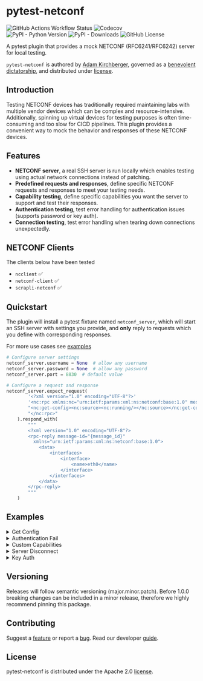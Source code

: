 # pytest-netconf

![GitHub Actions Workflow Status](https://img.shields.io/github/actions/workflow/status/nomios-opensource/pytest-netconf/publish.yml)
![Codecov](https://img.shields.io/codecov/c/github/nomios-opensource/pytest-netconf)  
![PyPI - Python Version](https://img.shields.io/pypi/pyversions/pytest-netconf)
![PyPI - Downloads](https://img.shields.io/pypi/dm/pytest-netconf)
![GitHub License](https://img.shields.io/github/license/nomios-opensource/pytest-netconf)

A pytest plugin that provides a mock NETCONF (RFC6241/RFC6242) server for local testing. 

`pytest-netconf` is authored by [Adam Kirchberger](https://github.com/adamkirchberger), governed as a [benevolent dictatorship](CODE_OF_CONDUCT.md), and distributed under [license](LICENSE).

## Introduction

Testing NETCONF devices has traditionally required maintaining labs with multiple vendor devices which can be complex and resource-intensive. Additionally, spinning up virtual devices for testing purposes is often time-consuming and too slow for CICD pipelines. This plugin provides a convenient way to mock the behavior and responses of these NETCONF devices.

## Features

- **NETCONF server**, a real SSH server is run locally which enables testing using actual network connections instead of patching.
- **Predefined requests and responses**, define specific NETCONF requests and responses to meet your testing needs.
- **Capability testing**, define specific capabilities you want the server to support and test their responses.
- **Authentication testing**, test error handling for authentication issues (supports password or key auth).
- **Connection testing**, test error handling when tearing down connections unexpectedly.

## NETCONF Clients

The clients below have been tested

- `ncclient` :white_check_mark:
- `netconf-client` :white_check_mark:
- `scrapli-netconf` :white_check_mark:

## Quickstart

The plugin will install a pytest fixture named `netconf_server`, which will start an SSH server with settings you provide, and **only** reply to requests which you define with corresponding responses.

For more use cases see [examples](#examples)


```python
# Configure server settings
netconf_server.username = None  # allow any username
netconf_server.password = None  # allow any password
netconf_server.port = 8830  # default value

# Configure a request and response
netconf_server.expect_request(
        '<?xml version="1.0" encoding="UTF-8"?>'
        '<nc:rpc xmlns:nc="urn:ietf:params:xml:ns:netconf:base:1.0" message-id="{message_id}">'
        "<nc:get-config><nc:source><nc:running/></nc:source></nc:get-config>"
        "</nc:rpc>"
    ).respond_with(
        """
        <?xml version="1.0" encoding="UTF-8"?>
        <rpc-reply message-id="{message_id}"
          xmlns="urn:ietf:params:xml:ns:netconf:base:1.0">
            <data>
                <interfaces>
                    <interface>
                        <name>eth0</name>
                    </interface>
                </interfaces>
            </data>
        </rpc-reply>
        """
    )
```

## Examples

<details>
<summary>Get Config</summary>
<br>

```python
from pytest_netconf import NetconfServer
from ncclient import manager


def test_netconf_get_config(
    netconf_server: NetconfServer,
):
    # GIVEN server request and response
    netconf_server.expect_request(
        '<?xml version="1.0" encoding="UTF-8"?>'
        '<nc:rpc xmlns:nc="urn:ietf:params:xml:ns:netconf:base:1.0" message-id="{message_id}">'
        "<nc:get-config><nc:source><nc:running/></nc:source></nc:get-config>"
        "</nc:rpc>"
    ).respond_with(
        """
        <?xml version="1.0" encoding="UTF-8"?>
        <rpc-reply message-id="{message_id}"
          xmlns="urn:ietf:params:xml:ns:netconf:base:1.0">
            <data>
                <interfaces>
                    <interface>
                        <name>eth0</name>
                    </interface>
                </interfaces>
            </data>
        </rpc-reply>"""
    )

    # WHEN fetching rpc response from server
    with manager.connect(
        host="localhost",
        port=8830,
        username="admin",
        password="admin",
        hostkey_verify=False,
    ) as m:
        response = m.get_config(source="running").data_xml

    # THEN expect response
    assert (
        """
                <interfaces>
                    <interface>
                        <name>eth0</name>
                    </interface>
                </interfaces>
        """
        in response
    )
```
</details>

<details>
<summary>Authentication Fail</summary>
<br>

```python
from pytest_netconf import NetconfServer
from ncclient import manager
from ncclient.transport.errors import AuthenticationError


def test_netconf_auth_fail(
    netconf_server: NetconfServer,
):
    # GIVEN username and password have been defined
    netconf_server.username = "admin"
    netconf_server.password = "password"

    # WHEN connecting using wrong credentials
    with pytest.raises(AuthenticationError) as error:
        with manager.connect(
            host="localhost",
            port=8830,
            username="foo",
            password="bar",
            hostkey_verify=False,
        ):
            ...

    # THEN expect error
    assert error
```
</details>

<details>
<summary>Custom Capabilities</summary>
<br>

```python
from pytest_netconf import NetconfServer
from ncclient import manager


def test_netconf_capabilities(
    netconf_server: NetconfServer,
):
    # GIVEN extra capabilities
    netconf_server.capabilities.append("urn:ietf:params:netconf:capability:foo:1.1")
    netconf_server.capabilities.append("urn:ietf:params:netconf:capability:bar:1.1")

    # WHEN receiving server capabilities
    with manager.connect(
        host="localhost",
        port=8830,
        username="admin",
        password="admin",
        hostkey_verify=False,
    ) as m:
        server_capabilities = m.server_capabilities

    # THEN expect to see capabilities
    assert "urn:ietf:params:netconf:capability:foo:1.1" in server_capabilities
    assert "urn:ietf:params:netconf:capability:bar:1.1" in server_capabilities
```
</details>

<details>
<summary>Server Disconnect</summary>
<br>

```python
from pytest_netconf import NetconfServer
from ncclient import manager
from ncclient.transport.errors import TransportError


def test_netconf_server_disconnect(
    netconf_server: NetconfServer,
):
    # GIVEN netconf connection
    with pytest.raises(TransportError) as error:
        with manager.connect(
            host="localhost",
            port=8830,
            username="admin",
            password="admin",
            hostkey_verify=False,
        ) as m:
            pass
            # WHEN server stops
            netconf_server.stop()

    # THEN expect error
    assert str(error.value) == "Not connected to NETCONF server"
```
</details>

<details>
<summary>Key Auth</summary>
<br>

```python
from pytest_netconf import NetconfServer
from ncclient import manager


def test_netconf_key_auth(
    netconf_server: NetconfServer,
):
    # GIVEN SSH username and authorized key
    netconf_server.username = "admin"
    netconf_server.authorized_key = "ssh-rsa AAAAB3NzaC1yc..."

    # WHEN connecting using key credentials
    with manager.connect(
        host="localhost",
        port=8830,
        username="admin",
        key_filename=key_filepath,
        hostkey_verify=False,
    ) as m:
        # THEN expect to be connected
        assert m.connected
```
</details>


## Versioning

Releases will follow semantic versioning (major.minor.patch). Before 1.0.0 breaking changes can be included in a minor release, therefore we highly recommend pinning this package.

## Contributing

Suggest a [feature]() or report a [bug](). Read our developer [guide](CONTRIBUTING.md).

## License

pytest-netconf is distributed under the Apache 2.0 [license](LICENSE).
